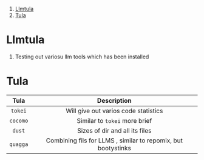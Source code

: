 1. [Llmtula](#llmtula)
2. [Tula](#tula)

# Llmtula

1. Testing out variosu llm tools which has been installed

# Tula

|   Tula   |                          Description                          |
| :------: | :-----------------------------------------------------------: |
| `tokei`  |             Will give out varios code statistics              |
| `cocomo` |                 Similar to `tokei` more brief                 |
|  `dust`  |                Sizes of dir and all its files                 |
| `quagga` | Combining fils for LLMS , similar to repomix, but bootystinks |
